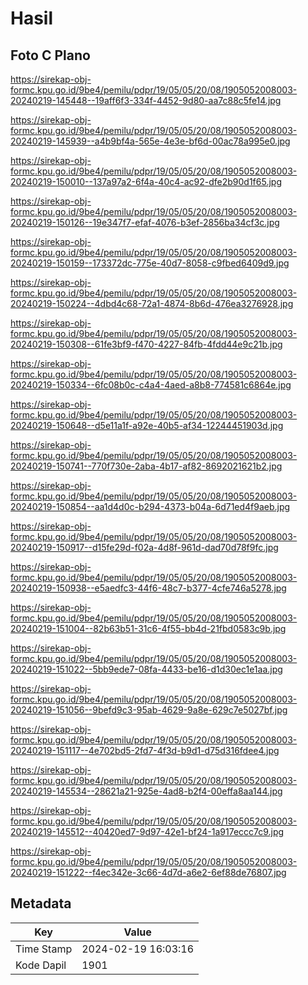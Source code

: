 # Hasil

## Foto C Plano

https://sirekap-obj-formc.kpu.go.id/9be4/pemilu/pdpr/19/05/05/20/08/1905052008003-20240219-145448--19aff6f3-334f-4452-9d80-aa7c88c5fe14.jpg

https://sirekap-obj-formc.kpu.go.id/9be4/pemilu/pdpr/19/05/05/20/08/1905052008003-20240219-145939--a4b9bf4a-565e-4e3e-bf6d-00ac78a995e0.jpg

https://sirekap-obj-formc.kpu.go.id/9be4/pemilu/pdpr/19/05/05/20/08/1905052008003-20240219-150010--137a97a2-6f4a-40c4-ac92-dfe2b90d1f65.jpg

https://sirekap-obj-formc.kpu.go.id/9be4/pemilu/pdpr/19/05/05/20/08/1905052008003-20240219-150126--19e347f7-efaf-4076-b3ef-2856ba34cf3c.jpg

https://sirekap-obj-formc.kpu.go.id/9be4/pemilu/pdpr/19/05/05/20/08/1905052008003-20240219-150159--173372dc-775e-40d7-8058-c9fbed6409d9.jpg

https://sirekap-obj-formc.kpu.go.id/9be4/pemilu/pdpr/19/05/05/20/08/1905052008003-20240219-150224--4dbd4c68-72a1-4874-8b6d-476ea3276928.jpg

https://sirekap-obj-formc.kpu.go.id/9be4/pemilu/pdpr/19/05/05/20/08/1905052008003-20240219-150308--61fe3bf9-f470-4227-84fb-4fdd44e9c21b.jpg

https://sirekap-obj-formc.kpu.go.id/9be4/pemilu/pdpr/19/05/05/20/08/1905052008003-20240219-150334--6fc08b0c-c4a4-4aed-a8b8-774581c6864e.jpg

https://sirekap-obj-formc.kpu.go.id/9be4/pemilu/pdpr/19/05/05/20/08/1905052008003-20240219-150648--d5e11a1f-a92e-40b5-af34-12244451903d.jpg

https://sirekap-obj-formc.kpu.go.id/9be4/pemilu/pdpr/19/05/05/20/08/1905052008003-20240219-150741--770f730e-2aba-4b17-af82-8692021621b2.jpg

https://sirekap-obj-formc.kpu.go.id/9be4/pemilu/pdpr/19/05/05/20/08/1905052008003-20240219-150854--aa1d4d0c-b294-4373-b04a-6d71ed4f9aeb.jpg

https://sirekap-obj-formc.kpu.go.id/9be4/pemilu/pdpr/19/05/05/20/08/1905052008003-20240219-150917--d15fe29d-f02a-4d8f-961d-dad70d78f9fc.jpg

https://sirekap-obj-formc.kpu.go.id/9be4/pemilu/pdpr/19/05/05/20/08/1905052008003-20240219-150938--e5aedfc3-44f6-48c7-b377-4cfe746a5278.jpg

https://sirekap-obj-formc.kpu.go.id/9be4/pemilu/pdpr/19/05/05/20/08/1905052008003-20240219-151004--82b63b51-31c6-4f55-bb4d-21fbd0583c9b.jpg

https://sirekap-obj-formc.kpu.go.id/9be4/pemilu/pdpr/19/05/05/20/08/1905052008003-20240219-151022--5bb9ede7-08fa-4433-be16-d1d30ec1e1aa.jpg

https://sirekap-obj-formc.kpu.go.id/9be4/pemilu/pdpr/19/05/05/20/08/1905052008003-20240219-151056--9befd9c3-95ab-4629-9a8e-629c7e5027bf.jpg

https://sirekap-obj-formc.kpu.go.id/9be4/pemilu/pdpr/19/05/05/20/08/1905052008003-20240219-151117--4e702bd5-2fd7-4f3d-b9d1-d75d316fdee4.jpg

https://sirekap-obj-formc.kpu.go.id/9be4/pemilu/pdpr/19/05/05/20/08/1905052008003-20240219-145534--28621a21-925e-4ad8-b2f4-00effa8aa144.jpg

https://sirekap-obj-formc.kpu.go.id/9be4/pemilu/pdpr/19/05/05/20/08/1905052008003-20240219-145512--40420ed7-9d97-42e1-bf24-1a917eccc7c9.jpg

https://sirekap-obj-formc.kpu.go.id/9be4/pemilu/pdpr/19/05/05/20/08/1905052008003-20240219-151222--f4ec342e-3c66-4d7d-a6e2-6ef88de76807.jpg


## Metadata

| Key        | Value               |
| ---------- | ------------------- |
| Time Stamp | 2024-02-19 16:03:16 |
| Kode Dapil | 1901                |



